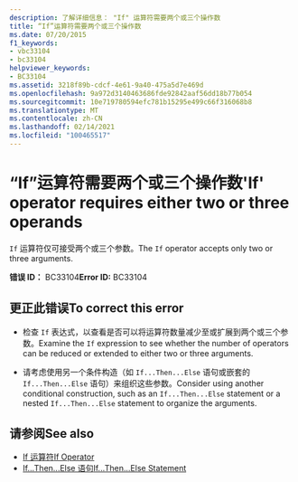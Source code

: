 ```yaml
---
description: 了解详细信息： "If" 运算符需要两个或三个操作数
title: “If”运算符需要两个或三个操作数
ms.date: 07/20/2015
f1_keywords:
- vbc33104
- bc33104
helpviewer_keywords:
- BC33104
ms.assetid: 3218f89b-cdcf-4e61-9a40-475a5d7e469d
ms.openlocfilehash: 9a972d3140463686fde92842aaf56dd18b77b054
ms.sourcegitcommit: 10e719780594efc781b15295e499c66f316068b8
ms.translationtype: MT
ms.contentlocale: zh-CN
ms.lasthandoff: 02/14/2021
ms.locfileid: "100465517"
---
```

# <a name="if-operator-requires-either-two-or-three-operands"></a><span data-ttu-id="fbfce-103">“If”运算符需要两个或三个操作数</span><span class="sxs-lookup"><span data-stu-id="fbfce-103">'If' operator requires either two or three operands</span></span>

<span data-ttu-id="fbfce-104">`If` 运算符仅可接受两个或三个参数。</span><span class="sxs-lookup"><span data-stu-id="fbfce-104">The `If` operator accepts only two or three arguments.</span></span>  
  
 <span data-ttu-id="fbfce-105">**错误 ID：** BC33104</span><span class="sxs-lookup"><span data-stu-id="fbfce-105">**Error ID:** BC33104</span></span>  
  
## <a name="to-correct-this-error"></a><span data-ttu-id="fbfce-106">更正此错误</span><span class="sxs-lookup"><span data-stu-id="fbfce-106">To correct this error</span></span>  
  
- <span data-ttu-id="fbfce-107">检查 `If` 表达式，以查看是否可以将运算符数量减少至或扩展到两个或三个参数。</span><span class="sxs-lookup"><span data-stu-id="fbfce-107">Examine the `If` expression to see whether the number of operators can be reduced or extended to either two or three arguments.</span></span>  
  
- <span data-ttu-id="fbfce-108">请考虑使用另一个条件构造（如 `If...Then...Else` 语句或嵌套的 `If...Then...Else` 语句）来组织这些参数。</span><span class="sxs-lookup"><span data-stu-id="fbfce-108">Consider using another conditional construction, such as an `If...Then...Else` statement or a nested `If...Then...Else` statement to organize the arguments.</span></span>  
  
## <a name="see-also"></a><span data-ttu-id="fbfce-109">请参阅</span><span class="sxs-lookup"><span data-stu-id="fbfce-109">See also</span></span>

- [<span data-ttu-id="fbfce-110">If 运算符</span><span class="sxs-lookup"><span data-stu-id="fbfce-110">If Operator</span></span>](../language-reference/operators/if-operator.md)
- [<span data-ttu-id="fbfce-111">If...Then...Else 语句</span><span class="sxs-lookup"><span data-stu-id="fbfce-111">If...Then...Else Statement</span></span>](../language-reference/statements/if-then-else-statement.md)
